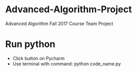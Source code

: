 # Advanced-Algorithm-Project
Advanced Algorithm Fall 2017 Course Team Project


# Run python
* Click button on Pycharm
* Use terminal with command: python code_name.py <args optional>
